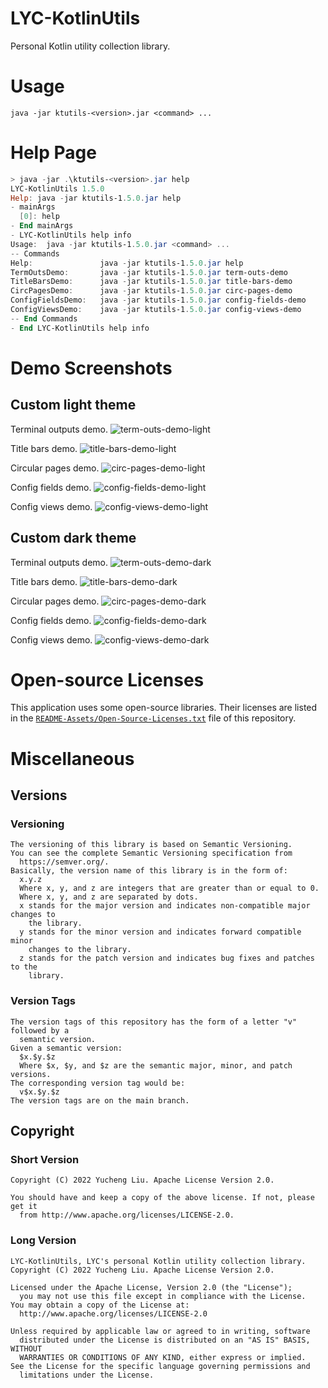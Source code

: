 <!---
Copyright 2022 Yucheng Liu. Apache License Version 2.0.
Apache License Version 2.0 copy: http://www.apache.org/licenses/LICENSE-2.0
--->

# LYC-KotlinUtils

Personal Kotlin utility collection library.

# Usage

`java -jar ktutils-<version>.jar <command> ...`

# Help Page

```powershell
> java -jar .\ktutils-<version>.jar help
LYC-KotlinUtils 1.5.0
Help: java -jar ktutils-1.5.0.jar help
- mainArgs
  [0]: help
- End mainArgs
- LYC-KotlinUtils help info
Usage:  java -jar ktutils-1.5.0.jar <command> ...
-- Commands
Help:               java -jar ktutils-1.5.0.jar help
TermOutsDemo:       java -jar ktutils-1.5.0.jar term-outs-demo
TitleBarsDemo:      java -jar ktutils-1.5.0.jar title-bars-demo
CircPagesDemo:      java -jar ktutils-1.5.0.jar circ-pages-demo
ConfigFieldsDemo:   java -jar ktutils-1.5.0.jar config-fields-demo
ConfigViewsDemo:    java -jar ktutils-1.5.0.jar config-views-demo
-- End Commands
- End LYC-KotlinUtils help info
```

# Demo Screenshots
## Custom light theme

Terminal outputs demo.
![term-outs-demo-light](README-Assets/TermOutsDemo-LightTheme.png)

Title bars demo.
![title-bars-demo-light](README-Assets/TitleBarsDemo-LightTheme.png)

Circular pages demo.
![circ-pages-demo-light](README-Assets/CircPagesDemo-LightTheme.png)

Config fields demo.
![config-fields-demo-light](README-Assets/ConfigFieldsDemo-LightTheme.png)

Config views demo.
![config-views-demo-light](README-Assets/ConfigViewsDemo-LightTheme.png)

## Custom dark theme

Terminal outputs demo.
![term-outs-demo-dark](README-Assets/TermOutsDemo-DarkTheme.png)

Title bars demo.
![title-bars-demo-dark](README-Assets/TitleBarsDemo-DarkTheme.png)

Circular pages demo.
![circ-pages-demo-dark](README-Assets/CircPagesDemo-DarkTheme.png)

Config fields demo.
![config-fields-demo-dark](README-Assets/ConfigFieldsDemo-DarkTheme.png)

Config views demo.
![config-views-demo-dark](README-Assets/ConfigViewsDemo-DarkTheme.png)

# Open-source Licenses

This application uses some open-source libraries. Their licenses are listed in
the [`README-Assets/Open-Source-Licenses.txt`](README-Assets/Open-Source-Licenses.txt) file of this repository.

# Miscellaneous

## Versions

### Versioning

```text
The versioning of this library is based on Semantic Versioning.
You can see the complete Semantic Versioning specification from
  https://semver.org/.
Basically, the version name of this library is in the form of:
  x.y.z
  Where x, y, and z are integers that are greater than or equal to 0.
  Where x, y, and z are separated by dots.
  x stands for the major version and indicates non-compatible major changes to
    the library.
  y stands for the minor version and indicates forward compatible minor
    changes to the library.
  z stands for the patch version and indicates bug fixes and patches to the
    library.
```

### Version Tags

```text
The version tags of this repository has the form of a letter "v" followed by a
  semantic version.
Given a semantic version:
  $x.$y.$z
  Where $x, $y, and $z are the semantic major, minor, and patch versions.
The corresponding version tag would be:
  v$x.$y.$z
The version tags are on the main branch.
```

## Copyright

### Short Version

```text
Copyright (C) 2022 Yucheng Liu. Apache License Version 2.0.

You should have and keep a copy of the above license. If not, please get it
  from http://www.apache.org/licenses/LICENSE-2.0.
```

### Long Version

```text
LYC-KotlinUtils, LYC's personal Kotlin utility collection library.
Copyright (C) 2022 Yucheng Liu. Apache License Version 2.0.

Licensed under the Apache License, Version 2.0 (the "License");
  you may not use this file except in compliance with the License.
You may obtain a copy of the License at:
  http://www.apache.org/licenses/LICENSE-2.0

Unless required by applicable law or agreed to in writing, software
  distributed under the License is distributed on an "AS IS" BASIS, WITHOUT
  WARRANTIES OR CONDITIONS OF ANY KIND, either express or implied.
See the License for the specific language governing permissions and
  limitations under the License.
```
